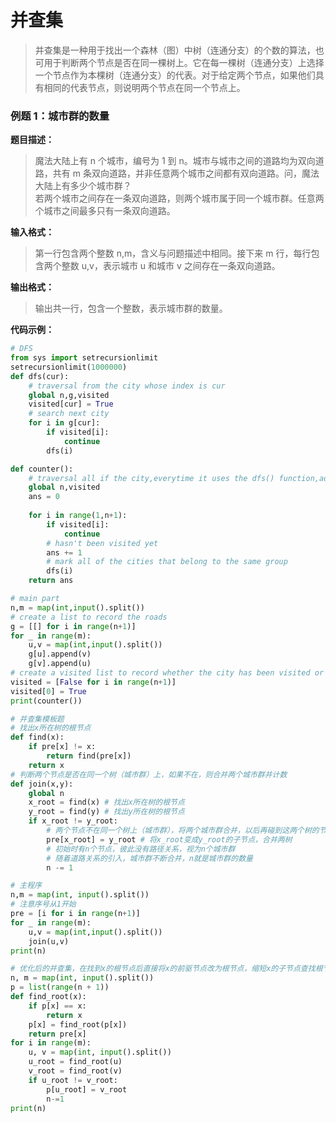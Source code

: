 # 并查集
> 并查集是一种用于找出一个森林（图）中树（连通分支）的个数的算法，也可用于判断两个节点是否在同一棵树上。它在每一棵树（连通分支）上选择一个节点作为本棵树（连通分支）的代表。对于给定两个节点，如果他们具有相同的代表节点，则说明两个节点在同一个节点上。
### 例题 1：城市群的数量
**题目描述：**
> 魔法大陆上有 n 个城市，编号为 1 到 n。城市与城市之间的道路均为双向道路，共有 m 条双向道路，并非任意两个城市之间都有双向道路。问，魔法大陆上有多少个城市群？\
若两个城市之间存在一条双向道路，则两个城市属于同一个城市群。任意两个城市之间最多只有一条双向道路。

**输入格式：**
> 第一行包含两个整数 n,m，含义与问题描述中相同。接下来 m 行，每行包含两个整数 u,v，表示城市 u 和城市 v 之间存在一条双向道路。

**输出格式：**
> 输出共一行，包含一个整数，表示城市群的数量。

**代码示例：**
```py
# DFS 
from sys import setrecursionlimit
setrecursionlimit(1000000)
def dfs(cur):
    # traversal from the city whose index is cur
    global n,g,visited
    visited[cur] = True
    # search next city
    for i in g[cur]:
        if visited[i]:
            continue
        dfs(i) 

def counter():
    # traversal all if the city,everytime it uses the dfs() function,add one to the answer 
    global n,visited
    ans = 0
 
    for i in range(1,n+1):
        if visited[i]:
            continue
        # hasn't been visited yet
        ans += 1
        # mark all of the cities that belong to the same group 
        dfs(i)
    return ans

# main part
n,m = map(int,input().split())
# create a list to record the roads
g = [[] for i in range(n+1)]
for _ in range(m):
    u,v = map(int,input().split())
    g[u].append(v)
    g[v].append(u)
# create a visited list to record whether the city has been visited or not 
visited = [False for i in range(n+1)]
visited[0] = True
print(counter())
```
```py
# 并查集模板题
# 找出x所在树的根节点
def find(x):
    if pre[x] != x:
        return find(pre[x])
    return x
# 判断两个节点是否在同一个树（城市群）上，如果不在，则合并两个城市群并计数
def join(x,y):
    global n
    x_root = find(x) # 找出x所在树的根节点
    y_root = find(y) # 找出y所在树的根节点
    if x_root != y_root:
        # 两个节点不在同一个树上（城市群），将两个城市群合并，以后再碰到这两个树的节点就不会重复计数了，保证每一颗树只计数一次
        pre[x_root] = y_root # 将x_root变成y_root的子节点，合并两树
        # 初始时有n个节点，彼此没有路径关系，视为n个城市群
        # 随着道路关系的引入，城市群不断合并，n就是城市群的数量
        n -= 1  

# 主程序
n,m = map(int, input().split())
# 注意序号从1开始
pre = [i for i in range(n+1)]
for _ in range(m):
    u,v = map(int,input().split())
    join(u,v)
print(n)
```
```py
# 优化后的并查集，在找到x的根节点后直接将x的前驱节点改为根节点，缩短x的子节点查找根节点的路径长度
n, m = map(int, input().split())
p = list(range(n + 1))
def find_root(x):
    if p[x] == x:
        return x
    p[x] = find_root(p[x])
    return pre[x]
for i in range(m):
    u, v = map(int, input().split())
    u_root = find_root(u)
    v_root = find_root(v)
    if u_root != v_root:
        p[u_root] = v_root
        n-=1
print(n)
```
